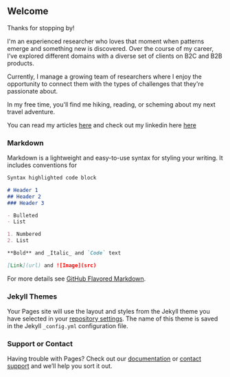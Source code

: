 ## Welcome
Thanks for stopping by! 

I'm an experienced researcher who loves that moment when patterns emerge and something new is discovered. Over the course of my career, I’ve explored different domains with a diverse set of clients on B2C and B2B products.

Currently, I manage a growing team of researchers where I enjoy the opportunity to connect them with the types of challenges that they're passionate about.

In my free time, you'll find me hiking, reading, or scheming about my next travel adventure.

You can read my articles [here](https://medium.com/@Liz.Donovan) and check out my linkedin here [here](https://www.linkedin.com/in/lrdonovan/)


### Markdown

Markdown is a lightweight and easy-to-use syntax for styling your writing. It includes conventions for

```markdown
Syntax highlighted code block

# Header 1
## Header 2
### Header 3

- Bulleted
- List

1. Numbered
2. List

**Bold** and _Italic_ and `Code` text

[Link](url) and ![Image](src)
```

For more details see [GitHub Flavored Markdown](https://guides.github.com/features/mastering-markdown/).

### Jekyll Themes

Your Pages site will use the layout and styles from the Jekyll theme you have selected in your [repository settings](https://github.com/heylizdonovan/about/settings/pages). The name of this theme is saved in the Jekyll `_config.yml` configuration file.

### Support or Contact

Having trouble with Pages? Check out our [documentation](https://docs.github.com/categories/github-pages-basics/) or [contact support](https://support.github.com/contact) and we’ll help you sort it out.
